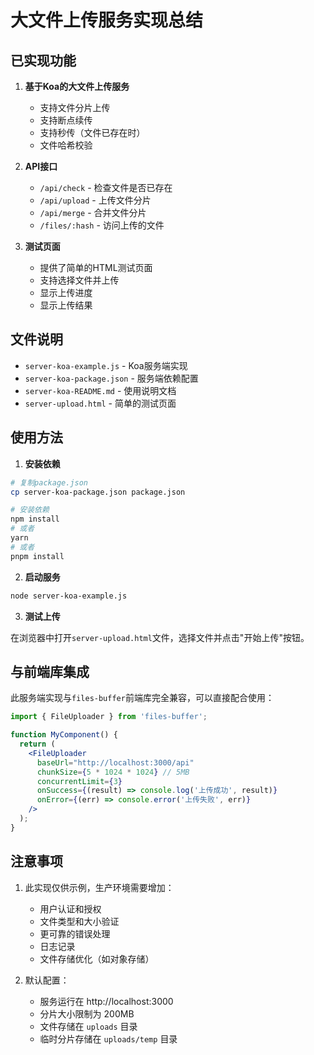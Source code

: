 # 大文件上传服务实现总结

## 已实现功能

1. **基于Koa的大文件上传服务**
   - 支持文件分片上传
   - 支持断点续传
   - 支持秒传（文件已存在时）
   - 文件哈希校验

2. **API接口**
   - `/api/check` - 检查文件是否已存在
   - `/api/upload` - 上传文件分片
   - `/api/merge` - 合并文件分片
   - `/files/:hash` - 访问上传的文件

3. **测试页面**
   - 提供了简单的HTML测试页面
   - 支持选择文件并上传
   - 显示上传进度
   - 显示上传结果

## 文件说明

- `server-koa-example.js` - Koa服务端实现
- `server-koa-package.json` - 服务端依赖配置
- `server-koa-README.md` - 使用说明文档
- `server-upload.html` - 简单的测试页面

## 使用方法

1. **安装依赖**

```bash
# 复制package.json
cp server-koa-package.json package.json

# 安装依赖
npm install
# 或者
yarn
# 或者
pnpm install
```

2. **启动服务**

```bash
node server-koa-example.js
```

3. **测试上传**

在浏览器中打开`server-upload.html`文件，选择文件并点击"开始上传"按钮。

## 与前端库集成

此服务端实现与`files-buffer`前端库完全兼容，可以直接配合使用：

```jsx
import { FileUploader } from 'files-buffer';

function MyComponent() {
  return (
    <FileUploader
      baseUrl="http://localhost:3000/api"
      chunkSize={5 * 1024 * 1024} // 5MB
      concurrentLimit={3}
      onSuccess={(result) => console.log('上传成功', result)}
      onError={(err) => console.error('上传失败', err)}
    />
  );
}
```

## 注意事项

1. 此实现仅供示例，生产环境需要增加：
   - 用户认证和授权
   - 文件类型和大小验证
   - 更可靠的错误处理
   - 日志记录
   - 文件存储优化（如对象存储）

2. 默认配置：
   - 服务运行在 http://localhost:3000
   - 分片大小限制为 200MB
   - 文件存储在 `uploads` 目录
   - 临时分片存储在 `uploads/temp` 目录